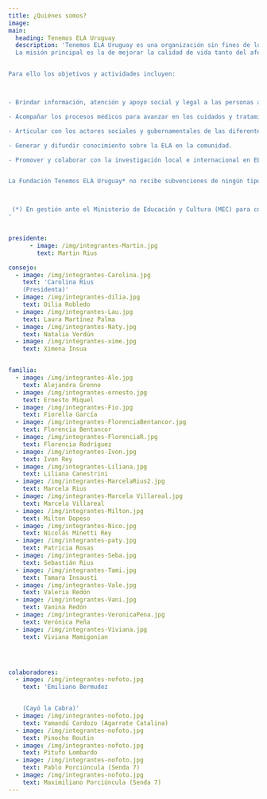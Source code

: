 ```yaml
---
title: ¿Quiénes somos?
image:
main:
  heading: Tenemos ELA Uruguay
  description: 'Tenemos ELA Uruguay es una organización sin fines de lucro compuesta por personas afectadas con Esclerosis Lateral Amiotrófica, familiares y amigos.
  La misión principal es la de mejorar la calidad de vida tanto del afectado como de su familia y cuidadores.


Para ello los objetivos y actividades incluyen:



- Brindar información, atención y apoyo social y legal a las personas afectadas, sus familias y cuidadores.

- Acompañar los procesos médicos para avanzar en los cuidados y tratamientos multidisciplinarios; así como promover la capacitación permanente.

- Articular con los actores sociales y gubernamentales de las diferentes áreas temáticas que abarca la ELA: Salud, Cuidados Paliativos y Discapacidad.

- Generar y difundir conocimiento sobre la ELA en la comunidad.

- Promover y colaborar con la investigación local e internacional en ELA.  


La Fundación Tenemos ELA Uruguay* no recibe subvenciones de ningún tipo, por lo cual se financia exclusivamente a través de donaciones.



 (*) En gestión ante el Ministerio de Educación y Cultura (MEC) para configurar el estatuto de fundación.  Trámite 394 /15.
'


presidente:
      - image: /img/integrantes-Martin.jpg
        text: Martin Rius

consejo:
  - image: /img/integrantes-Carolina.jpg
    text: 'Carolina Rius
    (Presidenta)'
  - image: /img/integrantes-dilia.jpg
    text: Dilia Robledo
  - image: /img/integrantes-Lau.jpg
    text: Laura Martínez Palma
  - image: /img/integrantes-Naty.jpg
    text: Natalia Verdún
  - image: /img/integrantes-xime.jpg
    text: Ximena Insua


familia:
  - image: /img/integrantes-Ale.jpg
    text: Alejandra Grenno
  - image: /img/integrantes-ernesto.jpg
    text: Ernesto Miquel
  - image: /img/integrantes-Fio.jpg
    text: Fiorella García  
  - image: /img/integrantes-FlorenciaBentancor.jpg
    text: Florencia Bentancor
  - image: /img/integrantes-FlorenciaR.jpg
    text: Florencia Rodríguez
  - image: /img/integrantes-Ivon.jpg
    text: Ivon Rey
  - image: /img/integrantes-Liliana.jpg
    text: Liliana Canestrini
  - image: /img/integrantes-MarcelaRius2.jpg
    text: Marcela Rius
  - image: /img/integrantes-Marcela Villareal.jpg
    text: Marcela Villareal
  - image: /img/integrantes-Milton.jpg
    text: Milton Dopeso
  - image: /img/integrantes-Nico.jpg
    text: Nicolás Minetti Rey
  - image: /img/integrantes-paty.jpg
    text: Patricia Rosas
  - image: /img/integrantes-Seba.jpg
    text: Sebastián Rius
  - image: /img/integrantes-Tami.jpg
    text: Tamara Insausti
  - image: /img/integrantes-Vale.jpg     
    text: Valeria Redón
  - image: /img/integrantes-Vani.jpg
    text: Vanina Redón
  - image: /img/integrantes-VeronicaPena.jpg
    text: Verónica Peña
  - image: /img/integrantes-Viviana.jpg
    text: Viviana Mamigonian




colaboradores:
  - image: /img/integrantes-nofoto.jpg
    text: 'Emiliano Bermudez


    (Cayó la Cabra)'
  - image: /img/integrantes-nofoto.jpg
    text: Yamandú Cardozo (Agarrate Catalina)
  - image: /img/integrantes-nofoto.jpg
    text: Pinocho Routin
  - image: /img/integrantes-nofoto.jpg
    text: Pitufo Lombardo
  - image: /img/integrantes-nofoto.jpg
    text: Pablo Porciúncula (Senda 7)
  - image: /img/integrantes-nofoto.jpg
    text: Maximiliano Porciúncula (Senda 7)
---
```

